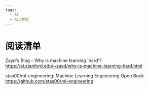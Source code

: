 ```yaml
---
tags:
  - AI
  - AI/教程
---
```


# 阅读清单

Zayd's Blog – Why is machine learning 'hard'?
https://ai.stanford.edu/~zayd/why-is-machine-learning-hard.html

stas00/ml-engineering: Machine Learning Engineering Open Book
https://github.com/stas00/ml-engineering
